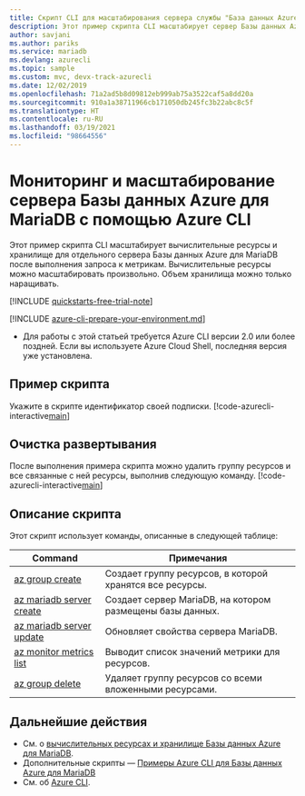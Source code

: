 ```yaml
---
title: Скрипт CLI для масштабирования сервера службы "База данных Azure для MariaDB"
description: Этот пример скрипта CLI масштабирует сервер Базы данных Azure для MariaDB до нужного уровня производительности после выполнения запроса к метрикам.
author: savjani
ms.author: pariks
ms.service: mariadb
ms.devlang: azurecli
ms.topic: sample
ms.custom: mvc, devx-track-azurecli
ms.date: 12/02/2019
ms.openlocfilehash: 71a2ad5b8d09812eb999ab75a3522caf5a8dd20a
ms.sourcegitcommit: 910a1a38711966cb171050db245fc3b22abc8c5f
ms.translationtype: HT
ms.contentlocale: ru-RU
ms.lasthandoff: 03/19/2021
ms.locfileid: "98664556"
---
```

# <a name="monitor-and-scale-an-azure-database-for-mariadb-server-using-azure-cli"></a>Мониторинг и масштабирование сервера Базы данных Azure для MariaDB с помощью Azure CLI
Этот пример скрипта CLI масштабирует вычислительные ресурсы и хранилище для отдельного сервера Базы данных Azure для MariaDB после выполнения запроса к метрикам. Вычислительные ресурсы можно масштабировать произвольно. Объем хранилища можно только наращивать.

[!INCLUDE [quickstarts-free-trial-note](../../../includes/quickstarts-free-trial-note.md)]

[!INCLUDE [azure-cli-prepare-your-environment.md](../../../includes/azure-cli-prepare-your-environment.md)]

- Для работы с этой статьей требуется Azure CLI версии 2.0 или более поздней. Если вы используете Azure Cloud Shell, последняя версия уже установлена. 

## <a name="sample-script"></a>Пример скрипта
Укажите в скрипте идентификатор своей подписки.
[!code-azurecli-interactive[main](../../../cli_scripts/mariadb/scale-mariadb-server/scale-mariadb-server.sh "Create and scale Azure Database for MariaDB.")]

## <a name="clean-up-deployment"></a>Очистка развертывания
После выполнения примера скрипта можно удалить группу ресурсов и все связанные с ней ресурсы, выполнив следующую команду. 
[!code-azurecli-interactive[main](../../../cli_scripts/mariadb/scale-mariadb-server/delete-mariadb.sh  "Delete the resource group.")]

## <a name="script-explanation"></a>Описание скрипта
Этот скрипт использует команды, описанные в следующей таблице:

| **Command** | **Примечания** |
|---|---|
| [az group create](/cli/azure/group#az-group-create) | Создает группу ресурсов, в которой хранятся все ресурсы. |
| [az mariadb server create](/cli/azure/mariadb/server#az-mariadb-server-create) | Создает сервер MariaDB, на котором размещены базы данных. |
| [az mariadb server update](/cli/azure/mariadb/server#az-mariadb-server-update) | Обновляет свойства сервера MariaDB. |
| [az monitor metrics list](/cli/azure/monitor/metrics#az-monitor-metrics-list) | Выводит список значений метрики для ресурсов. |
| [az group delete](/cli/azure/group#az-group-delete) | Удаляет группу ресурсов со всеми вложенными ресурсами. |

## <a name="next-steps"></a>Дальнейшие действия
- См. о [вычислительных ресурсах и хранилище Базы данных Azure для MariaDB](../concepts-pricing-tiers.md).
- Дополнительные скрипты — [Примеры Azure CLI для Базы данных Azure для MariaDB](../sample-scripts-azure-cli.md)
- См. об [Azure CLI](/cli/azure).
